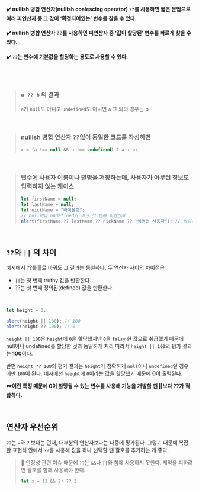 #### ✔️ nullish 병합 연산자(nullish coalescing operator) `??`를 사용하면 짧은 문법으로 여러 피연산자 중 그 값이 ‘확정되어있는’ 변수를 찾을 수 있다.
#### ✔️ nullish 병합 연산자 ??를 사용하면 피연산자 중 ‘값이 할당된’ 변수를 빠르게 찾을 수 있다.
#### ✔️ `??`는 변수에 기본값을 할당하는 용도로 사용할 수 있다.

<br/>
<br/>

> ### `a ?? b` 의 결과
> `a`가 `null`도 아니고 `undefined`도 아니면 `a`
> 그 외의 경우는 b
<br/>

> ### nullish 병합 연산자 ??없이 동일한 코드를 작성하면
> ```jsx
> x = (a !== null && a !== undefined) ? a : b;
> ```
<br/>

> ### 변수에 사용자 이름이나 별명을 저장하는데, 사용자가 아무런 정보도 입력하지 않는 케이스
> ```jsx
> let firstName = null;
> let lastName = null;
> let nickName = "바이올렛";
> // null이나 undefined가 아닌 첫 번째 피연산자
> alert(firstName ?? lastName ?? nickName ?? "익명의 사용자"); // 바이올렛
> ```
<br/>

## `??`와 `||` 의 차이
예시에서 ??를 ||로 바꿔도 그 결과는 동일하다.
두 연산자 사이의 차이점은
- `||`는 첫 번째 truthy 값을 반환한다.
- ??는 첫 번째 정의된(defined) 값을 반환한다.


<br/>


```jsx
let height = 0;

alert(height || 100); // 100
alert(height ?? 100); // 0
```


`height || 100`은 `height`에 `0`을 할당했지만 `0`을 `falsy` 한 값으로 취급했기 때문에 null이나 undefined를 할당한 것과 동일하게 처리 
따라서 `height || 100`의 평가 결과는 **100**이다.

반면 `height ?? 100`의 평가 결과는 `height`가 정확하게 `null`이나 `undefined`일 경우에만 `100`이 된다. 
예시에선 `height`에 `0`이라는 값을 할당했기 때문에 **0**이 출력된다.

**🕶이런 특징 때문에 0이 할당될 수 있는 변수를 사용해 기능을 개발할 땐 ||보다 ??가 적합하다.**

<br/>

## 연산자 우선순위

 `??`는 `=`와 `?` 보다는 먼저, 대부분의 연산자보다는 나중에 평가된다.
그렇기 때문에 복잡한 표현식 안에서 `??`를 사용해 값을 하나 선택할 땐 괄호를 추가하는 게 좋다.

> 📢 안정성 관련 이슈 때문에 `??`는 `&&`나 `||`와 함께 사용하지 못한다.
> 제약을 피하려면 괄호를 함께 사용해야 한다.
> ```jsx
> let x = (1 && 2) ?? 3;
> ```

